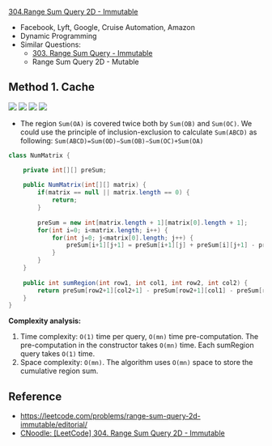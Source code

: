 [304.Range Sum Query 2D - Immutable](https://leetcode.com/problems/range-sum-query-2d-immutable/)

* Facebook, Lyft, Google, Cruise Automation, Amazon
* Dynamic Programming
* Similar Questions:
    * [303. Range Sum Query - Immutable](https://leetcode.com/problems/range-sum-query-immutable/)
    * Range Sum Query 2D - Mutable


## Method 1. Cache
![](images/304_sum_od.png)
![](images/304_sum_ob.png)
![](images/304_sum_oc.png)
![](images/304_sum_oa.png)

* The region `Sum(OA)` is covered twice both by `Sum(OB)` and `Sum(OC)`. We could use the principle of inclusion-exclusion to calculate `Sum(ABCD)` as following:
`Sum(ABCD)=Sum(OD)−Sum(OB)−Sum(OC)+Sum(OA)`

```java
class NumMatrix {

    private int[][] preSum;
    
    public NumMatrix(int[][] matrix) {
        if(matrix == null || matrix.length == 0) {
            return;
        }
        
        preSum = new int[matrix.length + 1][matrix[0].length + 1];
        for(int i=0; i<matrix.length; i++) {
            for(int j=0; j<matrix[0].length; j++) {
                preSum[i+1][j+1] = preSum[i+1][j] + preSum[i][j+1] - preSum[i][j] + matrix[i][j];
            }
        }
    }
    
    public int sumRegion(int row1, int col1, int row2, int col2) {
        return preSum[row2+1][col2+1] - preSum[row2+1][col1] - preSum[row1][col2+1] + preSum[row1][col1];
    }
}
```
**Complexity analysis:**
1. Time complexity: `O(1)` time per query, `O(mn)` time pre-computation. The pre-computation in the constructor takes `O(mn)` time. Each sumRegion query takes `O(1)` time.
2. Space complexity: `O(mn)`. The algorithm uses `O(mn)` space to store the cumulative region sum.


## Reference
* https://leetcode.com/problems/range-sum-query-2d-immutable/editorial/
* [CNoodle: [LeetCode] 304. Range Sum Query 2D - Immutable](https://www.cnblogs.com/cnoodle/p/14466888.html)

